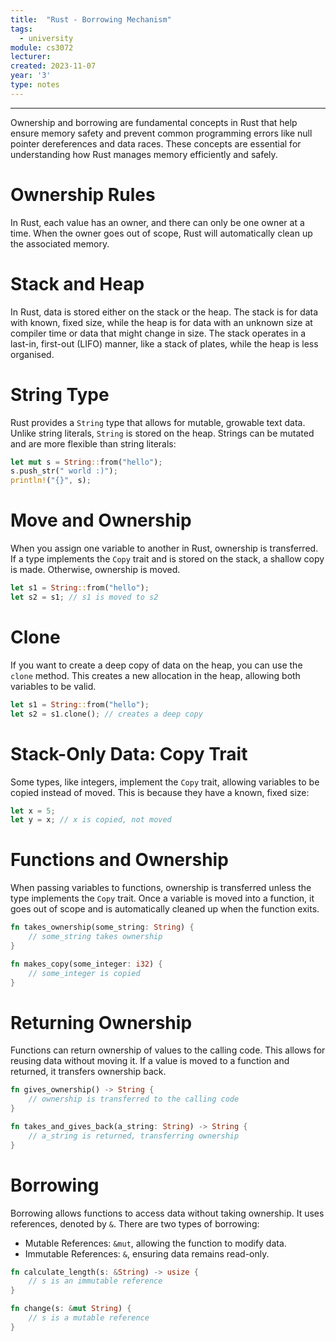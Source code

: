 ```yaml
---
title:  "Rust - Borrowing Mechanism"
tags:
  - university
module: cs3072
lecturer:
created: 2023-11-07
year: '3'
type: notes
---
```

---
Ownership and borrowing are fundamental concepts in Rust that help ensure memory safety and prevent common programming errors like null pointer dereferences and data races. These concepts are essential for understanding how Rust manages memory efficiently and safely.

# Ownership Rules
In Rust, each value has an owner, and there can only be one owner at a time. When the owner goes out of scope, Rust will automatically clean up the associated memory.

# Stack and Heap
In Rust, data is stored either on the stack or the heap. The stack is for data with known, fixed size, while the heap is for data with an unknown size at compiler time or data that might change in size. The stack operates in a last-in, first-out (LIFO) manner, like a stack of plates, while the heap is less organised.

# String Type
Rust provides a `String` type that allows for mutable, growable text data. Unlike string literals, `String` is stored on the heap. Strings can be mutated and are more flexible than string literals:

```rust
let mut s = String::from("hello");
s.push_str(" world :)");
println!("{}", s);
```

# Move and Ownership
When you assign one variable to another in Rust, ownership is transferred. If a type implements the `Copy` trait and is stored on the stack, a shallow copy is made. Otherwise, ownership is moved.

```rust
let s1 = String::from("hello");
let s2 = s1; // s1 is moved to s2
```

# Clone
If you want to create a deep copy of data on the heap, you can use the `clone` method. This creates a new allocation in the heap, allowing both variables to be valid.

```rust
let s1 = String::from("hello");
let s2 = s1.clone(); // creates a deep copy
```

# Stack-Only Data: Copy Trait
Some types, like integers, implement the `Copy` trait, allowing variables to be copied instead of moved. This is because they have a known, fixed size:

```rust
let x = 5;
let y = x; // x is copied, not moved
```

# Functions and Ownership
When passing variables to functions, ownership is transferred unless the type implements the `Copy` trait. Once a variable is moved into a function, it goes out of scope and is automatically cleaned up when the function exits.

```rust
fn takes_ownership(some_string: String) {
    // some_string takes ownership
}

fn makes_copy(some_integer: i32) {
    // some_integer is copied
}
```

# Returning Ownership
Functions can return ownership of values to the calling code. This allows for reusing data without moving it. If a value is moved to a function and returned, it transfers ownership back.

```rust
fn gives_ownership() -> String {
    // ownership is transferred to the calling code
}

fn takes_and_gives_back(a_string: String) -> String {
    // a_string is returned, transferring ownership
}
```

# Borrowing
Borrowing allows functions to access data without taking ownership. It uses references, denoted by `&`. There are two types of borrowing:
- Mutable References: `&mut`, allowing the function to modify data.
- Immutable References: `&`, ensuring data remains read-only.

```rust
fn calculate_length(s: &String) -> usize {
    // s is an immutable reference
}

fn change(s: &mut String) {
    // s is a mutable reference
}
```
